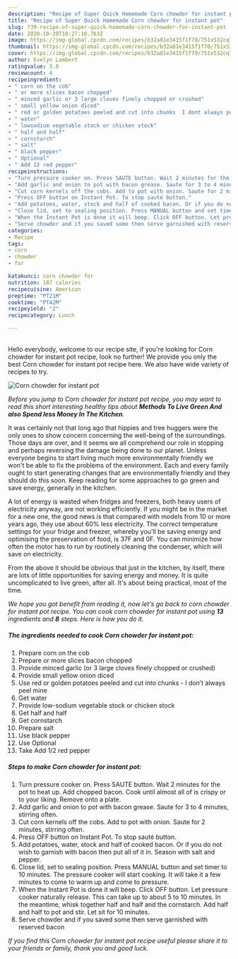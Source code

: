 ```yaml
---
description: "Recipe of Super Quick Homemade Corn chowder for instant pot"
title: "Recipe of Super Quick Homemade Corn chowder for instant pot"
slug: 739-recipe-of-super-quick-homemade-corn-chowder-for-instant-pot
date: 2020-10-20T18:27:10.763Z
image: https://img-global.cpcdn.com/recipes/b32a81e3415f1f70/751x532cq70/corn-chowder-for-instant-pot-recipe-main-photo.jpg
thumbnail: https://img-global.cpcdn.com/recipes/b32a81e3415f1f70/751x532cq70/corn-chowder-for-instant-pot-recipe-main-photo.jpg
cover: https://img-global.cpcdn.com/recipes/b32a81e3415f1f70/751x532cq70/corn-chowder-for-instant-pot-recipe-main-photo.jpg
author: Evelyn Lambert
ratingvalue: 3.8
reviewcount: 4
recipeingredient:
- " corn on the cob"
- " or more slices bacon chopped"
- " minced garlic or 3 large cloves finely chopped or crushed"
- " small yellow onion diced"
- " red or golden potatoes peeled and cut into chunks  I dont always peel mine"
- " water"
- " lowsodium vegetable stock or chicken stock"
- " half and half"
- " cornstarch"
- " salt"
- " black pepper"
- " Optional"
- " Add 12 red pepper"
recipeinstructions:
- "Turn pressure cooker on. Press SAUTE button. Wait 2 minutes for the pot to heat up. Add chopped bacon. Cook until almost all of is crispy or to your liking. Remove onto a plate."
- "Add garlic and onion to pot with bacon grease. Saute for 3 to 4 minutes, stirring often."
- "Cut corn kernels off the cobs. Add to pot with onion. Saute for 2 minutes, stirring often."
- "Press OFF button on Instant Pot. To stop sauté button."
- "Add potatoes, water, stock and half of cooked bacon. Or if you do not wish to garnish with bacon then put all of it in. Season with salt and pepper."
- "Close lid, set to sealing position. Press MANUAL button and set timer to 10 minutes. The pressure cooker will start cooking. It will take it a few minutes to come to warm up and come to pressure."
- "When the Instant Pot is done it will beep. Click OFF button. Let pressure cooker naturally release. This can take up to about 5 to 10 minutes. In the meantime, whisk together half and half and the cornstarch. Add half and half to pot and stir. Let sit for 10 minutes."
- "Serve chowder and if you saved some then serve garnished with reserved bacon"
categories:
- Recipe
tags:
- corn
- chowder
- for

katakunci: corn chowder for 
nutrition: 187 calories
recipecuisine: American
preptime: "PT21M"
cooktime: "PT42M"
recipeyield: "2"
recipecategory: Lunch

---
```

<br>
Hello everybody, welcome to our recipe site, if you're looking for Corn chowder for instant pot recipe, look no further! We provide you only the best Corn chowder for instant pot recipe here. We also have wide variety of recipes to try.
<br>


![Corn chowder for instant pot](https://img-global.cpcdn.com/recipes/b32a81e3415f1f70/751x532cq70/corn-chowder-for-instant-pot-recipe-main-photo.jpg)

<i>Before you jump to Corn chowder for instant pot recipe, you may want to read this short interesting healthy tips about 
<strong>Methods To Live Green And also Spend less Money In The Kitchen</strong>.</i>
</br>

It was certainly not that long ago that hippies and tree huggers were the only ones to show concern concerning the well-being of the surroundings. Those days are over, and it seems we all comprehend our role in stopping and perhaps reversing the damage being done to our planet. Unless everyone begins to start living much more environmentally friendly we won't be able to fix the problems of the environment. Each and every family ought to start generating changes that are environmentally friendly and they should do this soon. Keep reading for some approaches to go green and save energy, generally in the kitchen.

A lot of energy is wasted when fridges and freezers, both heavy users of electricity anyway, are not working efficiently. If you might be in the market for a new one, the good news is that compared with models from 10 or more years ago, they use about 60% less electricity. The correct temperature settings for your fridge and freezer, whereby you'll be saving energy and optimising the preservation of food, is 37F and 0F. You can minimize how often the motor has to run by routinely cleaning the condenser, which will save on electricity.

From the above it should be obvious that just in the kitchen, by itself, there are lots of little opportunities for saving energy and money. It is quite uncomplicated to live green, after all. It's about being practical, most of the time.


<i>We hope you got benefit from reading it, now let's go back to corn chowder for instant pot recipe. You can cook corn chowder for instant pot using <strong>13</strong> ingredients and <strong>8</strong> steps. Here is how you do it.
</i>

##### The ingredients needed to cook Corn chowder for instant pot:

1. Prepare  corn on the cob
1. Prepare  or more slices bacon chopped
1. Provide  minced garlic (or 3 large cloves finely chopped or crushed)
1. Provide  small yellow onion diced
1. Use  red or golden potatoes peeled and cut into chunks - I don’t always peel mine
1. Get  water
1. Provide  low-sodium vegetable stock or chicken stock
1. Get  half and half
1. Get  cornstarch
1. Prepare  salt
1. Use  black pepper
1. Use  Optional
1. Take  Add 1/2 red pepper


##### Steps to make Corn chowder for instant pot:

1. Turn pressure cooker on. Press SAUTE button. Wait 2 minutes for the pot to heat up. Add chopped bacon. Cook until almost all of is crispy or to your liking. Remove onto a plate.
1. Add garlic and onion to pot with bacon grease. Saute for 3 to 4 minutes, stirring often.
1. Cut corn kernels off the cobs. Add to pot with onion. Saute for 2 minutes, stirring often.
1. Press OFF button on Instant Pot. To stop sauté button.
1. Add potatoes, water, stock and half of cooked bacon. Or if you do not wish to garnish with bacon then put all of it in. Season with salt and pepper.
1. Close lid, set to sealing position. Press MANUAL button and set timer to 10 minutes. The pressure cooker will start cooking. It will take it a few minutes to come to warm up and come to pressure.
1. When the Instant Pot is done it will beep. Click OFF button. Let pressure cooker naturally release. This can take up to about 5 to 10 minutes. In the meantime, whisk together half and half and the cornstarch. Add half and half to pot and stir. Let sit for 10 minutes.
1. Serve chowder and if you saved some then serve garnished with reserved bacon


<i>If you find this Corn chowder for instant pot recipe useful please share it to your friends or family, thank you and good luck.</i>
